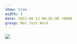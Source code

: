 ```yaml
---
show: true
width: 3
date: 2023-06-12 00:01:00 +0800
group: Not Just Work
---
```

<div>
<img src="{{ 'assets/images/etc/4.jpg' | relative_url }}" class="img-fluid rounded" >
</div>